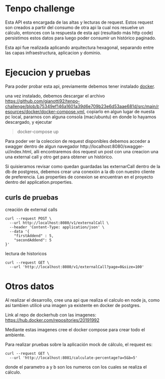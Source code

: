 # Tenpo challenge
Esta API esta encargada de las altas y lecturas de request.
Estos request son creados a partir del consumo de otra api la cual nos resuelve un cálculo, entonces con la respuesta de esta api (resultado más http code) persistimos estos datos para luego poder consumir un histórico paginado.

Esta api fue realizada aplicando arquitectura hexagonal, separando entre las capas infraestructura, aplicacion y dominio.

# Ejecucion y pruebas
Para poder probar esta api, previamente debemos tener instalado [docker](https://www.docker.com/).

una vez instalado, debemos descargar el archivo https://github.com/gianotti92/tenpo-challenge/blob/b75349ef146a1601a39d6e709b23e6d53aae681d/src/main/resources/docker/docker-compose.yml, copiarlo en algun lugar de nuesta pc local, pararnos con alguna consola (mac/ubuntu) en donde lo hayamos descargado, y ejecutar 

> docker-compose up

Para poder ver la coleccion de request disponibles debemos acceder a swagger dentro de algun navegador http://localhost:8080/swagger-ui/index.html, alli encontraremos dos request un post con una creacion una una external call y otro get para obtener un histórico.

Si quisieramos revisar como quedan guardadas las externarCall dentro de la db de postgress, debemos crear una conexión a la db con nuestro cliente de preferencia. Las properties de conexion se encuentran en el proyecto dentro del application.properties.

## curls de pruebas

creación de external calls
```
curl --request POST \
  --url http://localhost:8080/v1/externalCall \
  --header 'Content-Type: application/json' \
  --data '{
	"firstAddend" : 5,
	"secondAddend": 5
}'
```

lectura de historicos
```
curl --request GET \
  --url 'http://localhost:8080/v1/externalCall?page=0&size=100'
```


# Otros datos
Al realizar el desarrollo, cree una api que realiza el calculo en node js, como asi tambien utilicé una imagen ya existente en docker de postgres. 

Link al repo de dockerhub con las imagenes: https://hub.docker.com/repositories/20191992

Mediante estas imagenes cree el docker compose para crear todo el ambiente.

Para realizar pruebas sobre la aplicación mock de cálculo, el request es: 

```
curl --request GET \
  --url 'http://localhost:8081/calculate-percentage?a=5&b=5'
```

donde el parametro a y b son los numeros con los cuales se realiza el cálculo.









